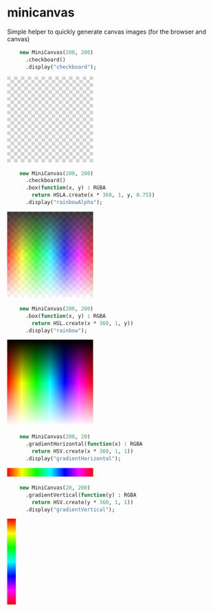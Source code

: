 # minicanvas

Simple helper to quickly generate canvas images (for the browser and canvas)

```haxe
    new MiniCanvas(200, 200)
      .checkboard()
      .display("checkboard");
```

![checkboard](https://github.com/fponticelli/minicanvas/raw/master/images/checkboard.png?raw=true "checkboard")

```haxe
    new MiniCanvas(200, 200)
      .checkboard()
      .box(function(x, y) : RGBA
        return HSLA.create(x * 360, 1, y, 0.75))
      .display("rainbowAlpha");
```

![rainbow alpha](https://github.com/fponticelli/minicanvas/raw/master/images/rainbowAlpha.png?raw=true "rainbow alpha")

```haxe
    new MiniCanvas(200, 200)
      .box(function(x, y) : RGBA
        return HSL.create(x * 360, 1, y))
      .display("rainbow");
```

![rainbow](https://github.com/fponticelli/minicanvas/raw/master/images/rainbow.png?raw=true "rainbow")

```haxe
    new MiniCanvas(200, 20)
      .gradientHorizontal(function(x) : RGBA
        return HSV.create(x * 360, 1, 1))
      .display("gradientHorizontal");
```

![gradient horizontal](https://github.com/fponticelli/minicanvas/raw/master/images/gradientHorizontal.png?raw=true "gradient horizontal")

```haxe
    new MiniCanvas(20, 200)
      .gradientVertical(function(y) : RGBA
        return HSV.create(y * 360, 1, 1))
      .display("gradientVertical");
```

![gradient vertical](https://github.com/fponticelli/minicanvas/raw/master/images/gradientVertical.png?raw=true "gradient vertical")